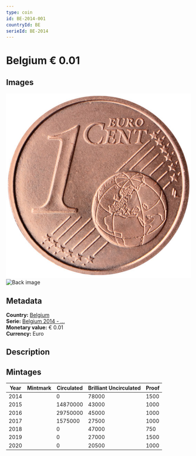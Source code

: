```yaml
---
type: coin
id: BE-2014-001
countryId: BE
serieId: BE-2014
---
```


# Belgium € 0.01

## Images

![Front image](../../../img/common-2007-001.png) ![Back image](img/belgium-2014-001.png)

## Metadata

**Country:** [Belgium](../index.md)\
**Serie:** [Belgium 2014 - ...](index.md)\
**Monetary value:** € 0.01\
**Currency:** Euro

## Description


## Mintages

| Year | Mintmark | Circulated | Brilliant Uncirculated | Proof |
| ---- | -------- | ---------- | ---------------------- | ----- |
| 2014 |  | 0| 78000 | 1500 |
| 2015 |  | 14870000| 43000 | 1000 |
| 2016 |  | 29750000| 45000 | 1000 |
| 2017 |  | 1575000| 27500 | 1000 |
| 2018 |  | 0| 47000 | 750 |
| 2019 |  | 0| 27000 | 1500 |
| 2020 |  | 0| 20500 | 1000 |
